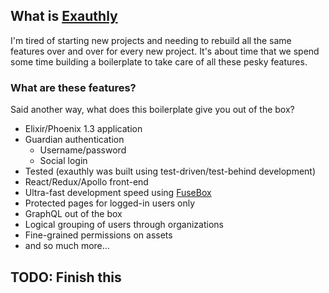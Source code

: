 ## What is [Exauthly](http://github.com/auser/exauthly)

I'm tired of starting new projects and needing to rebuild all the same features over and over for every new project. It's about time that we spend some time building a boilerplate to take care of all these pesky features.

### What are these features?

Said another way, what does this boilerplate give you out of the box?

* Elixir/Phoenix 1.3 application
* Guardian authentication
  * Username/password
  * Social login
* Tested (exauthly was built using test-driven/test-behind development)
* React/Redux/Apollo front-end
* Ultra-fast development speed using [FuseBox](http://fuse-box.org/)
* Protected pages for logged-in users only
* GraphQL out of the box
* Logical grouping of users through organizations
* Fine-grained permissions on assets
* and so much more...

## TODO: Finish this
